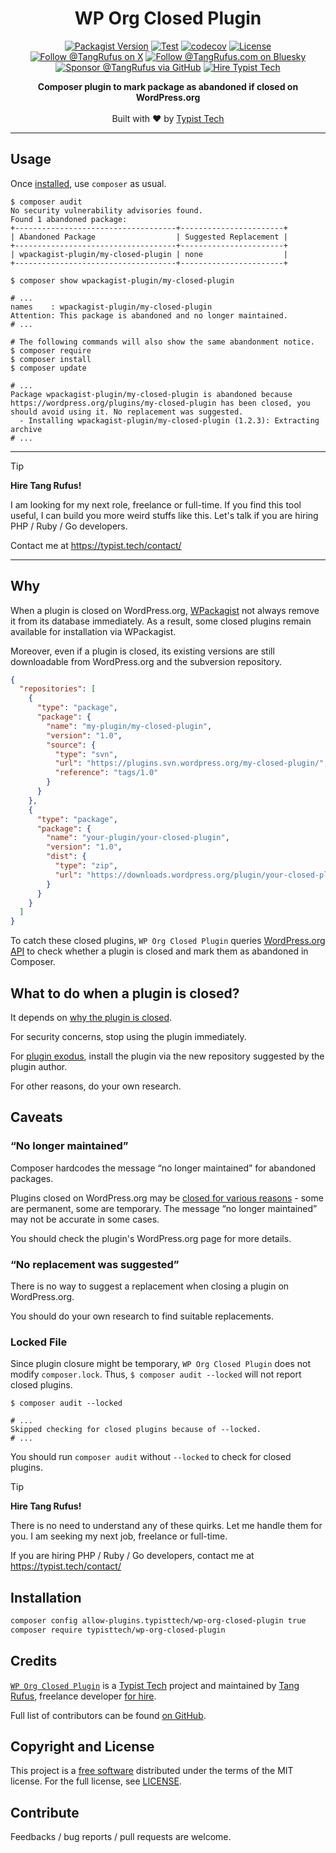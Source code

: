 <div align="center">

# WP Org Closed Plugin

[![Packagist Version](https://img.shields.io/packagist/v/typisttech/wp-org-closed-plugin)](https://packagist.org/packages/typisttech/wp-org-closed-plugin)
[![Test](https://github.com/typisttech/wp-org-closed-plugin/actions/workflows/test.yml/badge.svg)](https://github.com/typisttech/wp-org-closed-plugin/actions/workflows/test.yml)
[![codecov](https://codecov.io/gh/typisttech/wp-org-closed-plugin/graph/badge.svg?token=NCXHH990CY)](https://codecov.io/gh/typisttech/wp-org-closed-plugin)
[![License](https://img.shields.io/github/license/typisttech/wp-org-closed-plugin.svg)](https://github.com/typisttech/wp-org-closed-plugin/blob/master/LICENSE)
[![Follow @TangRufus on X](https://img.shields.io/badge/Follow-TangRufus-15202B?logo=x&logoColor=white)](https://x.com/tangrufus)
[![Follow @TangRufus.com on Bluesky](https://img.shields.io/badge/Bluesky-TangRufus.com-blue?logo=bluesky)](https://bsky.app/profile/tangrufus.com)
[![Sponsor @TangRufus via GitHub](https://img.shields.io/badge/Sponsor-TangRufus-EA4AAA?logo=githubsponsors)](https://github.com/sponsors/tangrufus)
[![Hire Typist Tech](https://img.shields.io/badge/Hire-Typist%20Tech-778899)](https://typist.tech/contact/)

<p>
  <strong>Composer plugin to mark package as abandoned if closed on WordPress.org</strong>
  <br>
  <br>
  Built with ♥ by <a href="https://typist.tech/">Typist Tech</a>
</p>

</div>

---

## Usage

Once [installed](#installation), use `composer` as usual.

```console
$ composer audit
No security vulnerability advisories found.
Found 1 abandoned package:
+------------------------------------+-----------------------+
| Abandoned Package                  | Suggested Replacement |
+------------------------------------+-----------------------+
| wpackagist-plugin/my-closed-plugin | none                  |
+------------------------------------+-----------------------+
```

```console
$ composer show wpackagist-plugin/my-closed-plugin

# ...
names    : wpackagist-plugin/my-closed-plugin
Attention: This package is abandoned and no longer maintained.
# ...
```

```console
# The following commands will also show the same abandonment notice.
$ composer require
$ composer install
$ composer update

# ...
Package wpackagist-plugin/my-closed-plugin is abandoned because https://wordpress.org/plugins/my-closed-plugin has been closed, you should avoid using it. No replacement was suggested.
  - Installing wpackagist-plugin/my-closed-plugin (1.2.3): Extracting archive
# ...
```

---

> [!TIP]
> **Hire Tang Rufus!**
>
> I am looking for my next role, freelance or full-time.
> If you find this tool useful, I can build you more weird stuffs like this.
> Let's talk if you are hiring PHP / Ruby / Go developers.
>
> Contact me at https://typist.tech/contact/

---

## Why

When a plugin is closed on WordPress.org, [WPackagist](https://wpackagist.org/) not always remove it from its database immediately.
As a result, some closed plugins remain available for installation via WPackagist.

Moreover, even if a plugin is closed, its existing versions are still downloadable from WordPress.org and the subversion repository.
```json
{
  "repositories": [
    {
      "type": "package",
      "package": {
        "name": "my-plugin/my-closed-plugin",
        "version": "1.0",
        "source": {
          "type": "svn",
          "url": "https://plugins.svn.wordpress.org/my-closed-plugin/",
          "reference": "tags/1.0"
        }
      }
    },
    {
      "type": "package",
      "package": {
        "name": "your-plugin/your-closed-plugin",
        "version": "1.0",
        "dist": {
          "type": "zip",
          "url": "https://downloads.wordpress.org/plugin/your-closed-plugin.1.0.zip"
        }
      }
    }
  ]
}
```

To catch these closed plugins, `WP Org Closed Plugin` queries [WordPress.org API](https://codex.wordpress.org/WordPress.org_API#Plugins) to check whether a plugin is closed and mark them as abandoned in Composer.

## What to do when a plugin is closed?

It depends on [why the plugin is closed](https://developer.wordpress.org/plugins/wordpress-org/alerts-and-warnings/#reasons-why-plugins-are-closed).

For security concerns, stop using the plugin immediately.

For [plugin exodus](https://wptavern.com/developers-remove-plugins-from-wordpress-org-repository-after-acf-controversy), install the plugin via the new repository suggested by the plugin author.

For other reasons, do your own research.

## Caveats

### <q>No longer maintained</q>

Composer hardcodes the message <q>no longer maintained</q> for abandoned packages.

Plugins closed on WordPress.org may be [closed for various reasons](https://developer.wordpress.org/plugins/wordpress-org/alerts-and-warnings/#reasons-why-plugins-are-closed) - some are permanent, some are temporary.
The message <q>no longer maintained</q> may not be accurate in some cases.

You should check the plugin's WordPress.org page for more details.

### <q>No replacement was suggested</q>

There is no way to suggest a replacement when closing a plugin on WordPress.org.

You should do your own research to find suitable replacements.

### Locked File

Since plugin closure might be temporary, `WP Org Closed Plugin` does not modify `composer.lock`.
Thus, `$ composer audit --locked` will not report closed plugins.

```console
$ composer audit --locked

# ...
Skipped checking for closed plugins because of --locked.
# ...
```

You should run `composer audit` without `--locked` to check for closed plugins.

> [!TIP]
> **Hire Tang Rufus!**
>
> There is no need to understand any of these quirks.
> Let me handle them for you.
> I am seeking my next job, freelance or full-time.
>
> If you are hiring PHP / Ruby / Go developers,
> contact me at https://typist.tech/contact/

## Installation

```sh
composer config allow-plugins.typisttech/wp-org-closed-plugin true
composer require typisttech/wp-org-closed-plugin
```

## Credits

[`WP Org Closed Plugin`](https://github.com/typisttech/wp-org-closed-plugin) is a [Typist Tech](https://typist.tech) project and maintained by [Tang Rufus](https://x.com/TangRufus), freelance developer [for hire](https://typist.tech/contact/).

Full list of contributors can be found [on GitHub](https://github.com/typisttech/wp-org-closed-plugin/graphs/contributors).

## Copyright and License

This project is a [free software](https://www.gnu.org/philosophy/free-sw.en.html) distributed under the terms of the MIT license.
For the full license, see [LICENSE](./LICENSE).

## Contribute

Feedbacks / bug reports / pull requests are welcome.
